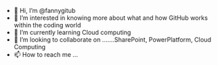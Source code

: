 - 👋 Hi, I’m @fannygitub
- 👀 I’m interested in knowing more about what and how GitHub works within the coding world
- 🌱 I’m currently learning Cloud computing
- 💞️ I’m looking to collaborate on .......SharePoint, PowerPlatform, Cloud Computing
- 📫 How to reach me ...

<!---
fannygitub/fannygitub is a ✨ special ✨ repository because its `README.md` (this file) appears on your GitHub profile.
You can click the Preview link to take a look at your changes.
--->
